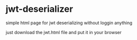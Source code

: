 # jwt-deserializer
simple html page for jwt deserializing without loggin anything

just download the jwt.html file and put it in your browser
